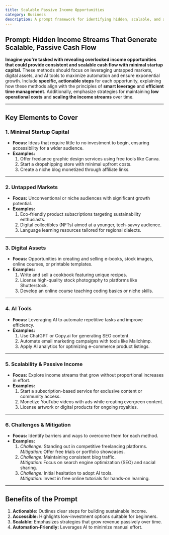 ```yaml
---
title: Scalable Passive Income Opportunities  
category: Business
description: A prompt framework for identifying hidden, scalable, and automated income streams with minimal capital investment.  
---
```


## Prompt: Hidden Income Streams That Generate Scalable, Passive Cash Flow  

**Imagine you're tasked with revealing overlooked income opportunities that could provide consistent and scalable cash flow with minimal startup capital.** These methods should focus on leveraging untapped markets, digital assets, and AI tools to maximize automation and ensure exponential growth. Include **specific, actionable steps** for each opportunity, explaining how these methods align with the principles of **smart leverage** and **efficient time management.** Additionally, emphasize strategies for maintaining **low operational costs** and **scaling the income streams** over time.  

---

## **Key Elements to Cover**

### **1. Minimal Startup Capital**  
- **Focus:** Ideas that require little to no investment to begin, ensuring accessibility for a wider audience.  
- **Examples:**  
  1. Offer freelance graphic design services using free tools like Canva.  
  2. Start a dropshipping store with minimal upfront costs.  
  3. Create a niche blog monetized through affiliate links.  

---

### **2. Untapped Markets**  
- **Focus:** Unconventional or niche audiences with significant growth potential.  
- **Examples:**  
  1. Eco-friendly product subscriptions targeting sustainability enthusiasts.  
  2. Digital collectibles (NFTs) aimed at a younger, tech-savvy audience.  
  3. Language learning resources tailored for regional dialects.  

---

### **3. Digital Assets**  
- **Focus:** Opportunities in creating and selling e-books, stock images, online courses, or printable templates.  
- **Examples:**  
  1. Write and sell a cookbook featuring unique recipes.  
  2. License high-quality stock photography to platforms like Shutterstock.  
  3. Develop an online course teaching coding basics or niche skills.  

---

### **4. AI Tools**  
- **Focus:** Leveraging AI to automate repetitive tasks and improve efficiency.  
- **Examples:**  
  1. Use ChatGPT or Copy.ai for generating SEO content.  
  2. Automate email marketing campaigns with tools like Mailchimp.  
  3. Apply AI analytics for optimizing e-commerce product listings.  

---

### **5. Scalability & Passive Income**  
- **Focus:** Explore income streams that grow without proportional increases in effort.  
- **Examples:**  
  1. Start a subscription-based service for exclusive content or community access.  
  2. Monetize YouTube videos with ads while creating evergreen content.  
  3. License artwork or digital products for ongoing royalties.  

---

### **6. Challenges & Mitigation**  
- **Focus:** Identify barriers and ways to overcome them for each method.  
- **Examples:**  
  1. *Challenge:* Standing out in competitive freelancing platforms.  
     *Mitigation:* Offer free trials or portfolio showcases.  
  2. *Challenge:* Maintaining consistent blog traffic.  
     *Mitigation:* Focus on search engine optimization (SEO) and social sharing.  
  3. *Challenge:* Initial hesitation to adopt AI tools.  
     *Mitigation:* Invest in free online tutorials for hands-on learning.  

---

## **Benefits of the Prompt**  
1. **Actionable:** Outlines clear steps for building sustainable income.  
2. **Accessible:** Highlights low-investment options suitable for beginners.  
3. **Scalable:** Emphasizes strategies that grow revenue passively over time.  
4. **Automation-Friendly:** Leverages AI to minimize manual effort.  


